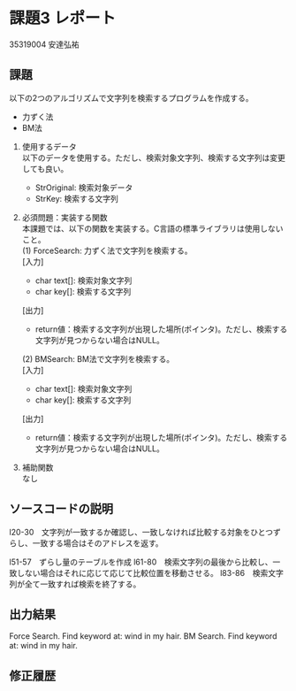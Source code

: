 # 課題3 レポート
35319004 安達弘祐


## 課題  

以下の2つのアルゴリズムで文字列を検索するプログラムを作成する。  
- 力ずく法
- BM法

1. 使用するデータ  
以下のデータを使用する。ただし、検索対象文字列、検索する文字列は変更しても良い。  
    - StrOriginal: 検索対象データ
    - StrKey: 検索する文字列

2. 必須問題：実装する関数  
本課題では、以下の関数を実装する。C言語の標準ライブラリは使用しないこと。  
    (1) ForceSearch: 力ずく法で文字列を検索する。  
    [入力]  
    - char text[]: 検索対象文字列  
    - char key[]: 検索する文字列  

    [出力]  
    - return値：検索する文字列が出現した場所(ポインタ)。ただし、検索する文字列が見つからない場合はNULL。  

    (2) BMSearch: BM法で文字列を検索する。  
    [入力]  
    - char text[]: 検索対象文字列  
    - char key[]: 検索する文字列  
 
    [出力]  
    - return値：検索する文字列が出現した場所(ポインタ)。ただし、検索する文字列が見つからない場合はNULL。  

3. 補助関数  
なし

## ソースコードの説明
l20-30　文字列が一致するか確認し、一致しなければ比較する対象をひとつずらし、一致する場合はそのアドレスを返す。

l51-57　ずらし量のテーブルを作成 
l61-80　検索文字列の最後から比較し、一致しない場合はそれに応じて応じて比較位置を移動させる。
l83-86　検索文字列が全て一致すれば検索を終了する。



## 出力結果

Force Search. Find keyword at: wind in my hair.
BM Search. Find keyword at: wind in my hair.


## 修正履歴

